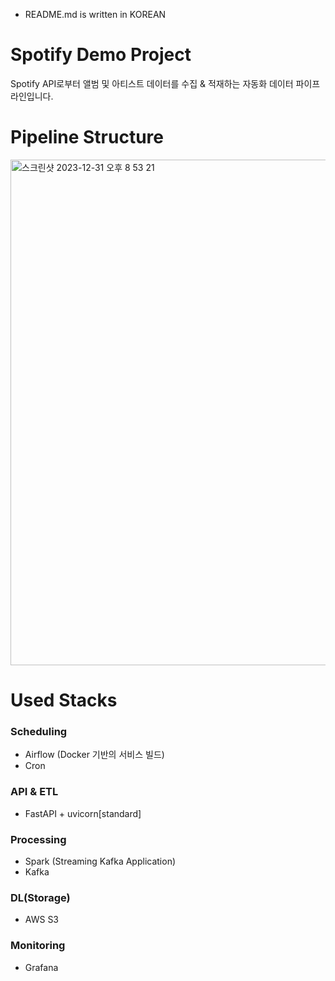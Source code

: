 * README.md is written in KOREAN
# Spotify Demo Project
Spotify API로부터 앨범 및 아티스트 데이터를 수집 & 적재하는 자동화 데이터 파이프라인입니다.

# Pipeline Structure
<img width="809" alt="스크린샷 2023-12-31 오후 8 53 21" src="https://github.com/Spotify-DemoProject/docs/assets/130134750/f3e863a2-d4ae-4fad-9e8a-a0b2fc09ec2f">

# Used Stacks
### Scheduling
- Airflow (Docker 기반의 서비스 빌드)
- Cron

### API & ETL
- FastAPI + uvicorn[standard]

### Processing
- Spark (Streaming Kafka Application)
- Kafka

### DL(Storage)
- AWS S3

### Monitoring
- Grafana
